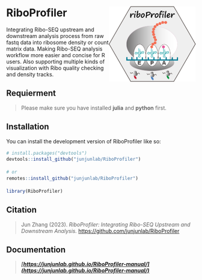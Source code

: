 # RiboProfiler <img src="man/ribosome3.png" align="right" height="200" />

<!-- badges: start -->

Integrating Ribo-SEQ upstream and downstream analysis process from raw fastq data into ribosome density or count matrix data. Making Ribo-SEQ analysis
workflow more easier and concise for R users. Also supporting multiple kinds of visualization with Ribo quality checking and density tracks.

<!-- badges: end -->

## Requierment

> Please make sure you have installed **julia** and **python** first.

## Installation

You can install the development version of RiboProfiler like so:

``` r
# install.packages("devtools")
devtools::install_github("junjunlab/RiboProfiler")

# or
remotes::install_github("junjunlab/RiboProfiler")

library(RiboProfiler)
```

## Citation

> Jun Zhang (2023). *RiboProfiler: Integrating Ribo-SEQ Upstream and Downstream Analysis.*  https://github.com/junjunlab/RiboProfiler

## Documentation

> ***[https://junjunlab.github.io/RiboProfiler-manual/](https://junjunlab.github.io/RiboProfiler-manual/)***


